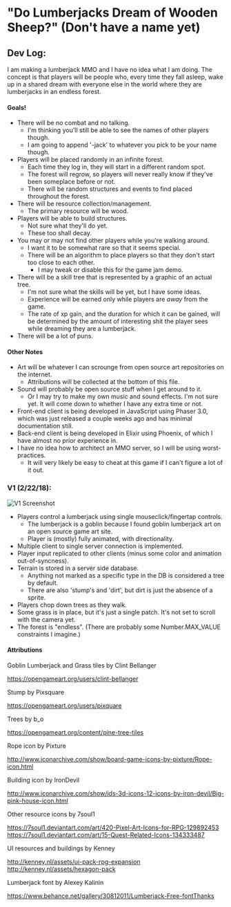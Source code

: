 # "Do Lumberjacks Dream of Wooden Sheep?" (Don't have a name yet)

## Dev Log:
I am making a lumberjack MMO and I have no idea what I am doing. The concept is that players will be people who, every time 
they fall asleep, wake up in a shared dream with everyone else in the world where they are lumberjacks in an endless forest.

#### Goals!
* There will be no combat and no talking. 
  * I'm thinking you'll still be able to see the names of other players though.
  * I am going to append '-jack' to whatever you pick to be your name though.
* Players will be placed randomly in an infinite forest. 
  * Each time they log in, they will start in a different random spot. 
  * The forest will regrow, so players will never really know if they've been someplace before or not. 
  * There will be random structures and events to find placed throughout the forest.
* There will be resource collection/management.
  * The primary resource will be wood.
* Players will be able to build structures.
  * Not sure what they'll do yet.
  * These too shall decay.
* You may or may not find other players while you're walking around. 
  * I want it to be somewhat rare so that it seems special.
  * There will be an algorithm to place players so that they don't start too close to each other.
    * I may tweak or disable this for the game jam demo.
* There will be a skill tree that is represented by a graphic of an actual tree.
  * I'm not sure what the skills will be yet, but I have some ideas.
  * Experience will be earned only while players are _away_ from the game.
  * The rate of xp gain, and the duration for which it can be gained, will be determined by the amount of interesting shit the player sees while dreaming they are a lumberjack.
* There will be a lot of puns.

#### Other Notes
* Art will be whatever I can scrounge from open source art repositories on the internet.
  * Attributions will be collected at the bottom of this file.
* Sound will probably be open source stuff when I get around to it.
  * Or I may try to make my own music and sound effects. I'm not sure yet. It will come down to whether I have any extra time or not.
* Front-end client is being developed in JavaScript using Phaser 3.0, which was just released a couple weeks ago and has minimal documentation still.
* Back-end client is being developed in Elixir using Phoenix, of which I have almost no prior experience in.
* I have no idea how to architect an MMO server, so I will be using worst-practices.
  * It will very likely be easy to cheat at this game if I can't figure a lot of it out.

### V1 (2/22/18):
![V1 Screenshot](https://github.com/cznrhubarb/lj-client/blob/master/ScreenshotFriday_v1.gif?raw=true)
* Players control a lumberjack using single mouseclick/fingertap controls.
  * The lumberjack is a goblin because I found goblin lumberjack art on an open source game art site.
  * Player is (mostly) fully animated, with directionality.
* Multiple client to single server connection is implemented.
* Player input replicated to other clients (minus some color and animation out-of-syncness).
* Terrain is stored in a server side database. 
  * Anything not marked as a specific type in the DB is considered a tree by default.
  * There are also 'stump's and 'dirt', but dirt is just the absence of a sprite.
* Players chop down trees as they walk.
* Some grass is in place, but it's just a single patch. It's not set to scroll with the camera yet.
* The forest is "endless". (There are probably some Number.MAX_VALUE constraints I imagine.)

#### Attributions
Goblin Lumberjack and Grass tiles by Clint Bellanger
 
  https://opengameart.org/users/clint-bellanger

Stump by Pixsquare

  https://opengameart.org/users/pixquare

Trees by b_o

  https://opengameart.org/content/pine-tree-tiles

Rope icon by Pixture

  http://www.iconarchive.com/show/board-game-icons-by-pixture/Rope-icon.html

Building icon by IronDevil

  http://www.iconarchive.com/show/ids-3d-icons-12-icons-by-iron-devil/Big-pink-house-icon.html

Other resource icons by 7soul1

  https://7soul1.deviantart.com/art/420-Pixel-Art-Icons-for-RPG-129892453
  https://7soul1.deviantart.com/art/15-Quest-Related-Icons-134333487

UI resources and buildings by Kenney

  http://kenney.nl/assets/ui-pack-rpg-expansion
  http://kenney.nl/assets/hexagon-pack
  
Lumberjack font by Alexey Kalinin

  https://www.behance.net/gallery/30812011/Lumberjack-Free-fontThanks